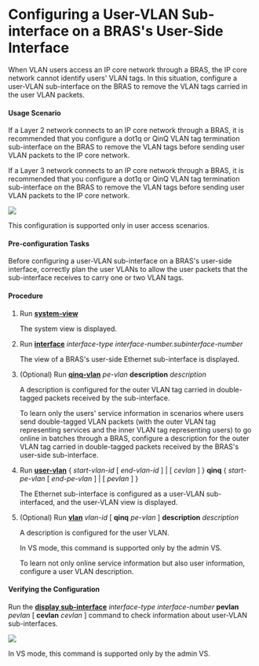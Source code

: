 Configuring a User-VLAN Sub-interface on a BRAS's User-Side Interface
=====================================================================

When VLAN users access an IP core network through a BRAS, the IP core network cannot identify users' VLAN tags. In this situation, configure a user-VLAN sub-interface on the BRAS to remove the VLAN tags carried in the user VLAN packets.

#### Usage Scenario

If a Layer 2 network connects to an IP core network through a BRAS, it is recommended that you configure a dot1q or QinQ VLAN tag termination sub-interface on the BRAS to remove the VLAN tags before sending user VLAN packets to the IP core network.

If a Layer 3 network connects to an IP core network through a BRAS, it is recommended that you configure a dot1q or QinQ VLAN tag termination sub-interface on the BRAS to remove the VLAN tags before sending user VLAN packets to the IP core network.

![](../../../../public_sys-resources/note_3.0-en-us.png) 

This configuration is supported only in user access scenarios.

#### Pre-configuration Tasks

Before configuring a user-VLAN sub-interface on a BRAS's user-side interface, correctly plan the user VLANs to allow the user packets that the sub-interface receives to carry one or two VLAN tags.



#### Procedure

1. Run [**system-view**](cmdqueryname=system-view)
   
   
   
   The system view is displayed.
2. Run [**interface**](cmdqueryname=interface) *interface-type interface-number.subinterface-number*
   
   
   
   The view of a BRAS's user-side Ethernet sub-interface is displayed.
3. (Optional) Run [**qinq-vlan**](cmdqueryname=qinq-vlan) *pe-vlan* **description** *description*
   
   
   
   A description is configured for the outer VLAN tag carried in double-tagged packets received by the sub-interface.
   
   
   
   To learn only the users' service information in scenarios where users send double-tagged VLAN packets (with the outer VLAN tag representing services and the inner VLAN tag representing users) to go online in batches through a BRAS, configure a description for the outer VLAN tag carried in double-tagged packets received by the BRAS's user-side sub-interface.
4. Run [**user-vlan**](cmdqueryname=user-vlan) { *start-vlan-id* [ *end-vlan-id* ] | [ *cevlan* ] } **qinq** { *start-pe-vlan* [ *end-pe-vlan* ] | [ *pevlan* ] }
   
   
   
   The Ethernet sub-interface is configured as a user-VLAN sub-interfaced, and the user-VLAN view is displayed.
5. (Optional) Run [**vlan**](cmdqueryname=vlan) *vlan-id* [ **qinq** *pe-vlan* ] **description** *description*
   
   
   
   A description is configured for the user VLAN.
   
   
   
   In VS mode, this command is supported only by the admin VS.
   
   To learn not only online service information but also user information, configure a user VLAN description.

#### Verifying the Configuration

Run the [**display sub-interface**](cmdqueryname=display+sub-interface) *interface-type interface-number* **pevlan** *pevlan* [ **cevlan** *cevlan* ] command to check information about user-VLAN sub-interfaces.

![](../../../../public_sys-resources/note_3.0-en-us.png) 

In VS mode, this command is supported only by the admin VS.